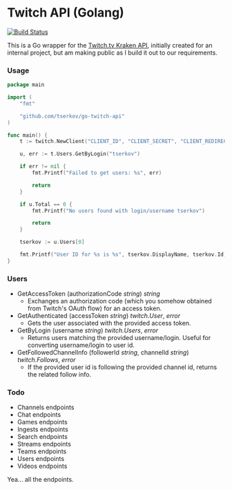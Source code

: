 # Twitch API (Golang)

[![Build Status](https://travis-ci.org/tserkov/go-twitch-api.svg?branch=master)](https://travis-ci.com/tserkov/go-twitch-api)

This is a Go wrapper for the [Twitch.tv Kraken API](https://dev.twitch.tv/docs), initially created for an internal project, but am making public as I build it out to our requirements.

### Usage
```go
package main

import (
	"fmt"

	"github.com/tserkov/go-twitch-api"
)

func main() {
	t := twitch.NewClient("CLIENT_ID", "CLIENT_SECRET", "CLIENT_REDIRECT")

	u, err := t.Users.GetByLogin("tserkov")

	if err != nil {
		fmt.Printf("Failed to get users: %s", err)

		return
	}

	if u.Total == 0 {
		fmt.Printf("No users found with login/username tserkov")

		return
	}

	tserkov := u.Users[0]

	fmt.Printf("User ID for %s is %s", tserkov.DisplayName, tserkov.Id)
}
```

### Users
* GetAccessToken (authorizationCode _string_) _string_
	- Exchanges an authorization code (which you somehow obtained from Twitch's OAuth flow) for an access token.
* GetAuthenticated (accessToken _string_) _twitch.User_, _error_
	- Gets the user associated with the provided access token.
* GetByLogin (username _string_) _twitch.Users_, _error_
	- Returns users matching the provided username/login. Useful for converting username/login to user id.
* GetFollowedChannelInfo (followerId _string_, channelId _string_) _twitch.Follows_, _error_
	- If the provided user id is following the provided channel id, returns the related follow info.

### Todo
* Channels endpoints
* Chat endpoints
* Games endpoints
* Ingests endpoints
* Search endpoints
* Streams endpoints
* Teams endpoints
* Users endpoints
* Videos endpoints

Yea... all the endpoints.